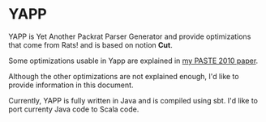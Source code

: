 # YAPP

YAPP is Yet Another Packrat Parser Generator and provide optimizations that come from Rats! and is based on notion **Cut**.

Some optimizations usable in Yapp are explained in [my PASTE 2010 paper](http://ialab.cs.tsukuba.ac.jp/~mizusima/publications/paste513-mizushima.pdf).

Although the other optimizations are not explained enough,  I'd like to provide information in this document.

Currently, YAPP is fully written in Java and is compiled using sbt.  I'd like to port currenty Java code to Scala code.

